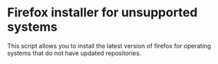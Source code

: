 # Firefox installer for unsupported systems

This script allows you to install the latest version of firefox for
operating systems that do not have updated repositories.